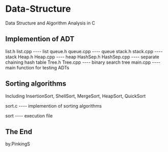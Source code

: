 Data-Structure
==============

Data Structure and Algorithm Analysis in C

## Implemention of ADT

list.h	list.cpp ---- list
queue.h	queue.cpp ---- queue
stack.h	stack.cpp ---- stack
Heap.h	Heap.cpp ---- heap
HashSep.h	HashSep.cpp ---- separate chaining hash table
Tree.h	Tree.cpp ---- binary search tree
main.cpp ---- main function for testing ADTs

## Sorting algorithms

Including InsertionSort, ShellSort, MergeSort, HeapSort, QuickSort


sort.c ---- implemention of sorting algorithms


sort ---- execution file

## The End

by.PinkingS


